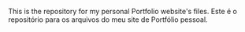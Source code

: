 This is the repository for my personal Portfolio website's files.
Este é o repositório para os arquivos do meu site de Portfólio pessoal.
